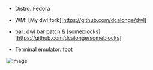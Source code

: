 * Distro: Fedora

* WM: [My dwl fork][https://github.com/dcalonge/dwl]
  
* bar: dwl bar patch & [someblocks][https://github.com/dcalonge/someblocks]

* Terminal emulator: foot


![image](https://github.com/user-attachments/assets/122d06fa-baf1-4952-b25d-d85fdabe1637)
